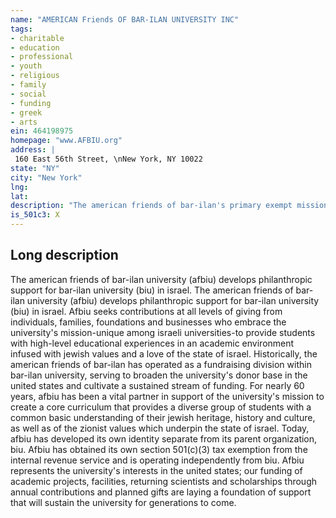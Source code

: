 ```yaml
---
name: "AMERICAN Friends OF BAR-ILAN UNIVERSITY INC"
tags:
- charitable
- education
- professional
- youth
- religious
- family
- social
- funding
- greek
- arts
ein: 464198975
homepage: "www.AFBIU.org"
address: |
 160 East 56th Street, \nNew York, NY 10022
state: "NY"
city: "New York"
lng: 
lat: 
description: "The american friends of bar-ilan's primary exempt mission is to fundraise and develop philanthropic donors within the u. S. To support bar-ilan university in israel. "
is_501c3: X
---
```


## Long description

The american friends of bar-ilan university (afbiu) develops philanthropic support for bar-ilan university (biu) in israel. The american friends of bar-ilan university (afbiu) develops philanthropic support for bar-ilan university (biu) in israel. Afbiu seeks contributions at all levels of giving from individuals, families, foundations and businesses who embrace the university's mission-unique among israeli universities-to provide students with high-level educational experiences in an academic environment infused with jewish values and a love of the state of israel. Historically, the american friends of bar-ilan has operated as a fundraising division within bar-ilan university, serving to broaden the university's donor base in the united states and cultivate a sustained stream of funding. For nearly 60 years, afbiu has been a vital partner in support of the university's mission to create a core curriculum that provides a diverse group of students with a common basic understanding of their jewish heritage, history and culture, as well as of the zionist values which underpin the state of israel. Today, afbiu has developed its own identity separate from its parent organization, biu. Afbiu has obtained its own section 501(c)(3) tax exemption from the internal revenue service and is operating independently from biu. Afbiu represents the university's interests in the united states; our funding of academic projects, facilities, returning scientists and scholarships through annual contributions and planned gifts are laying a foundation of support that will sustain the university for generations to come. 
